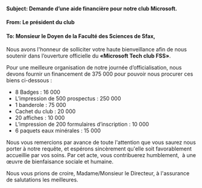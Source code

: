 ﻿#### Subject: Demande d’une aide financière pour notre club Microsoft.
#### From: Le président du club
#### To: Monsieur le Doyen de la Faculté des Sciences de Sfax,
Nous avons l'honneur de solliciter votre haute bienveillance afin de nous soutenir dans l’ouverture officielle du **«Microsoft Tech club FSS»**.

Pour une meilleure organisation de notre journée d’officialisation, nous devons fournir un financement de 375 000 pour pouvoir nous procurer ces biens ci-dessous :

- 8 Badges : 16 000
- L’impression de 500 prospectus : 250 000
- 1 banderole : 75 000
- Cachet du club : 20 000
- 20 affiches : 10 000
- L’impression de 200 formulaires d’inscription : 10 000
- 6 paquets eaux minérales : 15 000

Nous vous remercions par avance de toute l'attention que vous saurez nous porter à notre requête, et espérons sincèrement qu'elle soit favorablement accueillie par vos soins. Par cet acte, vous contribuerez humblement,  à une œuvre de bienfaisance sociale et humaine.

Nous vous prions de croire, Madame/Monsieur le Directeur, à l'assurance de salutations les meilleures.
